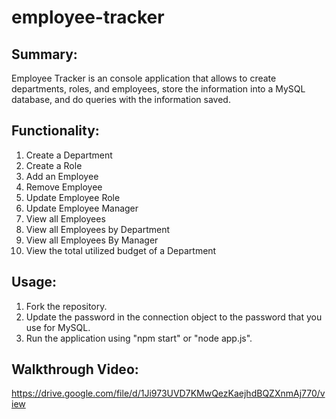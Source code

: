 # employee-tracker

## Summary:
Employee Tracker is an console application that allows to create departments, roles, and employees, store the information into a MySQL database, and do queries with the information saved.

## Functionality:
1. Create a Department
2. Create a Role
3. Add an Employee
4. Remove Employee
5. Update Employee Role
6. Update Employee Manager
7. View all Employees
8. View all Employees by Department
9. View all Employees By Manager
10. View the total utilized budget of a Department

## Usage:
1. Fork the repository.
2. Update the password in the connection object to the password that you use for MySQL.
3. Run the application using "npm start" or "node app.js".

## Walkthrough Video:
https://drive.google.com/file/d/1Ji973UVD7KMwQezKaejhdBQZXnmAj770/view
